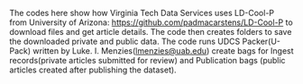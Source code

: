The codes here show how Virginia Tech Data Services uses LD-Cool-P from University of Arizona: https://github.com/padmacarstens/LD-Cool-P to download files and get article details. 
The code then creates folders to save the downloaded private and public data. 
The code runs UDCS Packer(U-Pack) written by Luke. I. Menzies(lmenzies@uab.edu) create bags for Ingest records(private articles submitted for review) and Publication bags (public articles created after publishing the dataset).
